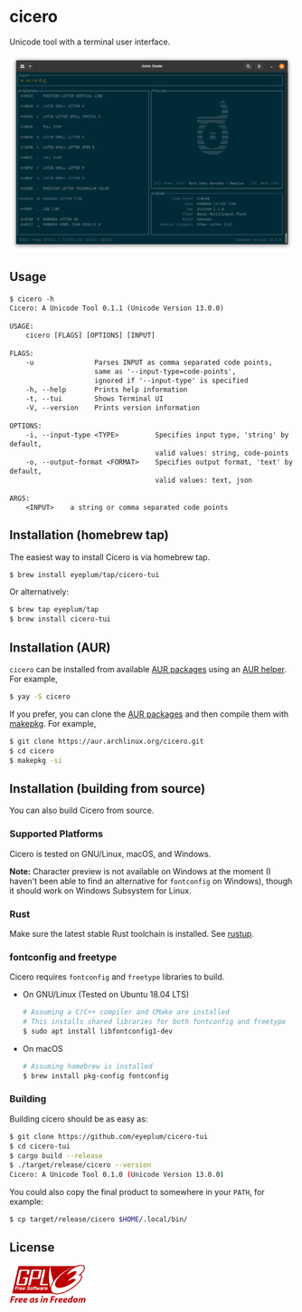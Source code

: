 # cicero

Unicode tool with a terminal user interface.

![Screenshot](images/screenshot.png)

## Usage

```
$ cicero -h
Cicero: A Unicode Tool 0.1.1 (Unicode Version 13.0.0)

USAGE:
    cicero [FLAGS] [OPTIONS] [INPUT]

FLAGS:
    -u               Parses INPUT as comma separated code points,
                     same as '--input-type=code-points',
                     ignored if '--input-type' is specified
    -h, --help       Prints help information
    -t, --tui        Shows Terminal UI
    -V, --version    Prints version information

OPTIONS:
    -i, --input-type <TYPE>         Specifies input type, 'string' by default,
                                    valid values: string, code-points
    -o, --output-format <FORMAT>    Specifies output format, 'text' by default,
                                    valid values: text, json

ARGS:
    <INPUT>    a string or comma separated code points
```

## Installation (homebrew tap)

The easiest way to install Cicero is via homebrew tap.

```sh
$ brew install eyeplum/tap/cicero-tui
```

Or alternatively:

```sh
$ brew tap eyeplum/tap
$ brew install cicero-tui
```

## Installation (AUR)

`cicero` can be installed from available [AUR packages](https://aur.archlinux.org/packages/?O=0&SeB=b&K=cicero&outdated=&SB=n&SO=a&PP=50&do_Search=Go) using an [AUR helper](https://wiki.archlinux.org/index.php/AUR_helpers). For example,

```sh
$ yay -S cicero
```

If you prefer, you can clone the [AUR packages](https://aur.archlinux.org/packages/?O=0&SeB=b&K=cicero&outdated=&SB=n&SO=a&PP=50&do_Search=Go) and then compile them with [makepkg](https://wiki.archlinux.org/index.php/Makepkg). For example,

```sh
$ git clone https://aur.archlinux.org/cicero.git
$ cd cicero
$ makepkg -si
```

## Installation (building from source)

You can also build Cicero from source.

### Supported Platforms

Cicero is tested on GNU/Linux, macOS, and Windows.

**Note:** Character preview is not available on Windows at the moment (I haven't been able to find an alternative for `fontconfig` on Windows), though it should work on Windows Subsystem for Linux.

### Rust

Make sure the latest stable Rust toolchain is installed. See [rustup](https://rustup.rs/).

### fontconfig and freetype

Cicero requires `fontconfig` and `freetype` libraries to build.

- On GNU/Linux (Tested on Ubuntu 18.04 LTS)

  ```sh
  # Assuming a C/C++ compiler and CMake are installed
  # This installs shared libraries for both fontconfig and freetype
  $ sudo apt install libfontconfig1-dev
  ```

- On macOS

  ```sh
  # Assuming homebrew is installed
  $ brew install pkg-config fontconfig
  ```

### Building

Building cicero should be as easy as:

```sh
$ git clone https://github.com/eyeplum/cicero-tui
$ cd cicero-tui
$ cargo build --release
$ ./target/release/cicero --version
Cicero: A Unicode Tool 0.1.0 (Unicode Version 13.0.0)
```

You could also copy the final product to somewhere in your `PATH`, for example:

```sh
$ cp target/release/cicero $HOME/.local/bin/
```

## License

[![](images/gplv3.png)](https://www.gnu.org/licenses/gpl-3.0.html)

